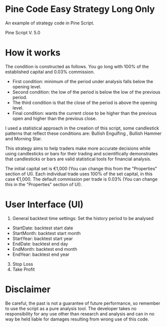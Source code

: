 # Pine Code Easy Strategy Long Only 
An example of strategy code in Pine Script.

Pine Script V. 5.0 

# How it works 
The condition is constructed as follows. You go long with 100% of the established capital and 0.03% commission. 
- First condition: minimum of the period under analysis falls below the opening level. 
- Second condition: the low of the period is below the low of the previous period.
- The third condition is that the close of the period is above the opening level. 
- Final condition: wants the current close to be higher than the previous open and higher than the previous close. 

I used a statistical approach in the creation of this script, some candlestick patterns that reflect these conditions are: Bullish Engulfing , Bullish Hammer and Morning Star. 

This strategy aims to help traders make more accurate decisions while using candlesticks or bars for their trading and scientifically demonstrates that candlesticks or bars are valid statistical tools for financial analysis. 

The initial capital set is €1,000 (You can change this from the "Properties" section of UI). 
Each individual trade uses 100% of the set capital, in this case €1,000. 
The default commission per trade is 0.03% (You can change this in the "Properties" section of UI). 

# User Interface (UI)
1) General backtest time settings: Set the history period to be analysed 
- StartDate: backtest start date 
- StartMonth: backtest start month 
- StartYear: backtest start year 
- EndDate: backtest end day 
- EndMonth: backtest end month 
- EndYear: backtest end year 
3) Stop Loss 
4) Take Profit 

# Disclaimer 
Be careful, the past is not a guarantee of future performance, so remember to use the script as a pure analysis tool. The developer takes no responsibility for any use other than research and analysis and can in no way be held liable for damages resulting from wrong use of this code.
